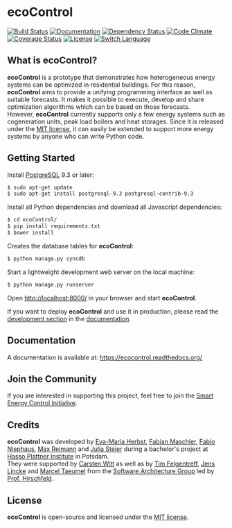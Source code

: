 ecoControl
========
[![Build Status](https://travis-ci.org/SEC-i/ecoControl.svg?branch=master)](https://travis-ci.org/SEC-i/ecoControl)
[![Documentation](https://readthedocs.org/projects/ecocontrol/badge/?version=latest)](https://ecocontrol.readthedocs.org/)
[![Dependency Status](https://gemnasium.com/SEC-i/ecoControl.svg)](https://gemnasium.com/SEC-i/ecoControl)
[![Code Climate](https://codeclimate.com/github/SEC-i/ecoControl.png)](https://codeclimate.com/github/SEC-i/ecoControl)
[![Coverage Status](https://coveralls.io/repos/SEC-i/ecoControl/badge.png)](https://coveralls.io/r/SEC-i/ecoControl)
[![License](http://img.shields.io/badge/license-MIT-brightgreen.svg)](http://opensource.org/licenses/MIT)
[![Switch Language](http://img.shields.io/badge/lang-en--de-brightgreen.svg)](https://github.com/SEC-i/ecoControl/tree/docs-de)

What is ecoControl?
-------------------
**ecoControl** is a prototype that demonstrates how heterogeneous energy systems can be optimized in residential buildings. For this reason, **ecoControl** aims to provide a unifying programming interface as well as suitable forecasts. It makes it possible to execute, develop and share optimization algorithms which can be based on those forecasts.  
However, **ecoControl** currently supports only a few energy systems such as cogeneration units, peak load boilers and heat storages. Since it is released under the [MIT license](http://opensource.org/licenses/MIT), it can easily be extended to support more energy systems by anyone who can write Python code.


Getting Started
--------------
Install [PostgreSQL](http://www.postgresql.org/) 9.3 or later:
```bash
$ sudo apt-get update
$ sudo apt-get install postgresql-9.3 postgresql-contrib-9.3
```
Install all Python dependencies and download all Javascript dependencies:
```bash
$ cd ecoControl/
$ pip install requirements.txt
$ bower install
```
Creates the database tables for **ecoControl**:
```bash
$ python manage.py syncdb
```
Start a lightweight development web server on the local machine:
```bash
$ python manage.py runserver
```
Open [http://localhost:8000/](http://localhost:8000/) in your browser and start **ecoControl**.

If you want to deploy **ecoControl** and use it in production, please read the [development section](http://ecocontrol.readthedocs.org/en/latest/getting_started.html#how-to-deploy-ecocontrol) in the [documentation](http://ecocontrol.readthedocs.org/).


Documentation
-------------
A documentation is available at: https://ecocontrol.readthedocs.org/


Join the Community
------------------
If you are interested in supporting this project, feel free to join the [Smart Energy Control Initiative](http://www.sec-i.org/).


Credits
-------
**ecoControl** was developed by [Eva-Maria Herbst](https://github.com/samifalcon), [Fabian Maschler](https://github.com/maschler), [Fabio Niephaus](https://github.com/fniephaus), [Max Reimann](https://github.com/MaxReimann) and [Julia Steier](https://github.com/steier) during a bachelor's project at [Hasso Plattner Institute](http://www.hpi.de/) in Potsdam.  
They were supported by [Carsten Witt](https://github.com/infoprofi) as well as by [Tim Felgentreff](https://github.com/timfel), [Jens Lincke](https://github.com/JensLincke) and [Marcel Taeumel](https://github.com/marceltaeumel) from the [Software Architecture Group](http://www.hpi.uni-potsdam.de/hirschfeld/) led by [Prof. Hirschfeld](http://www.hirschfeld.org/).

License
-------
**ecoControl** is open-source and licensed under the [MIT license](http://opensource.org/licenses/MIT).
